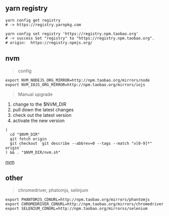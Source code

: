 ## yarn registry
```shell
yarn config get registry
# -> https://registry.yarnpkg.com

yarn config set registry 'https://registry.npm.taobao.org'
# -> success Set "registry" to "https://registry.npm.taobao.org".
# origin:  https://registry.npmjs.org/

```

## nvm
> config

```shell
export NVM_NODEJS_ORG_MIRROR=http://npm.taobao.org/mirrors/node
export NVM_IOJS_ORG_MIRROR=http://npm.taobao.org/mirrors/iojs
```

> Manual upgrade

1. change to the $NVM_DIR
2. pull down the latest changes
3. check out the latest version
4. activate the new version

```
(
  cd "$NVM_DIR"
  git fetch origin
  git checkout `git describe --abbrev=0 --tags --match "v[0-9]*" origin`
) && . "$NVM_DIR/nvm.sh"
```
[nvm](https://github.com/creationix/nvm#manual-upgrade)

## other
> chromedriver, phatomjs, selinjum

```shell
export PHANTOMJS_CDNURL=http://npm.taobao.org/mirrors/phantomjs
export CHROMEDRIVER_CDNURL=http://npm.taobao.org/mirrors/chromedriver
export SELENIUM_CDNURL=http://npm.taobao.org/mirrorss/selenium
```
